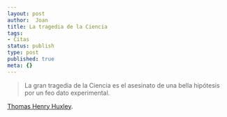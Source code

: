 ```yaml
---
layout: post
author:  Joan
title: La tragedia de la Ciencia
tags:
- Citas
status: publish
type: post
published: true
meta: {}
---
```

<blockquote>La gran tragedia de la Ciencia es el asesinato de una bella hipótesis por un feo dato experimental.</blockquote><a href="http://es.wikipedia.org/wiki/Thomas_Henry_Huxley">Thomas Henry Huxley</a>.
